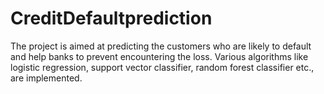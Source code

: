 # CreditDefaultprediction
The project is aimed at predicting the customers who are likely to default and help banks to prevent encountering the loss. Various algorithms like logistic regression, support vector classifier, random forest classifier etc., are implemented.

